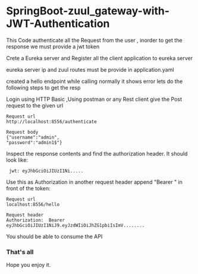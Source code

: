 # SpringBoot-zuul_gateway-with-JWT-Authentication

This Code authenticate all the Request from the user , inorder to get the response we must provide a jwt token 

Crete a Eureka server and Register all the client application to eureka server 

eureka server ip and zuul routes must be provide in application.yaml

created a hello endpoint while calling normally it shows error lets do the following steps to get the resp 

Login using HTTP Basic ,Using postman or any Rest client give the Post request to the given url 

```shell
Request url
http://localhost:8556/authenticate

Request body
{"username":"admin",
"password":"admin1$"}

```

Inspect the response contents and find the authorization header. 
It should look like:

```shell
 jwt: eyJhbGciOiJIUzI1Ni.....
```

Use this as Authorization in another request header  append "Bearer " in front of the token:

```shell
Request url
localhost:8556/hello

Request header
Authorization:  Bearer eyJhbGciOiJIUzI1NiJ9.eyJzdWIiOiJhZG1pbiIsImV........
```

You should be able to consume the API

### That's all

Hope you enjoy it.
